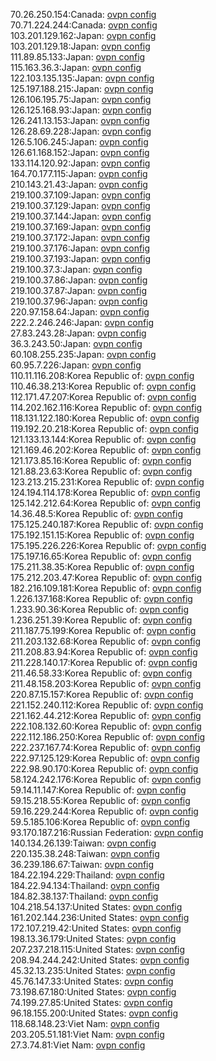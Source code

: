 70.26.250.154:Canada: [ovpn config](vpn/70_26_250_154.ovpn)  
70.71.224.244:Canada: [ovpn config](vpn/70_71_224_244.ovpn)  
103.201.129.162:Japan: [ovpn config](vpn/103_201_129_162.ovpn)  
103.201.129.18:Japan: [ovpn config](vpn/103_201_129_18.ovpn)  
111.89.85.133:Japan: [ovpn config](vpn/111_89_85_133.ovpn)  
115.163.36.3:Japan: [ovpn config](vpn/115_163_36_3.ovpn)  
122.103.135.135:Japan: [ovpn config](vpn/122_103_135_135.ovpn)  
125.197.188.215:Japan: [ovpn config](vpn/125_197_188_215.ovpn)  
126.106.195.75:Japan: [ovpn config](vpn/126_106_195_75.ovpn)  
126.125.168.93:Japan: [ovpn config](vpn/126_125_168_93.ovpn)  
126.241.13.153:Japan: [ovpn config](vpn/126_241_13_153.ovpn)  
126.28.69.228:Japan: [ovpn config](vpn/126_28_69_228.ovpn)  
126.5.106.245:Japan: [ovpn config](vpn/126_5_106_245.ovpn)  
126.61.168.152:Japan: [ovpn config](vpn/126_61_168_152.ovpn)  
133.114.120.92:Japan: [ovpn config](vpn/133_114_120_92.ovpn)  
164.70.177.115:Japan: [ovpn config](vpn/164_70_177_115.ovpn)  
210.143.21.43:Japan: [ovpn config](vpn/210_143_21_43.ovpn)  
219.100.37.109:Japan: [ovpn config](vpn/219_100_37_109.ovpn)  
219.100.37.129:Japan: [ovpn config](vpn/219_100_37_129.ovpn)  
219.100.37.144:Japan: [ovpn config](vpn/219_100_37_144.ovpn)  
219.100.37.169:Japan: [ovpn config](vpn/219_100_37_169.ovpn)  
219.100.37.172:Japan: [ovpn config](vpn/219_100_37_172.ovpn)  
219.100.37.176:Japan: [ovpn config](vpn/219_100_37_176.ovpn)  
219.100.37.193:Japan: [ovpn config](vpn/219_100_37_193.ovpn)  
219.100.37.3:Japan: [ovpn config](vpn/219_100_37_3.ovpn)  
219.100.37.86:Japan: [ovpn config](vpn/219_100_37_86.ovpn)  
219.100.37.87:Japan: [ovpn config](vpn/219_100_37_87.ovpn)  
219.100.37.96:Japan: [ovpn config](vpn/219_100_37_96.ovpn)  
220.97.158.64:Japan: [ovpn config](vpn/220_97_158_64.ovpn)  
222.2.246.246:Japan: [ovpn config](vpn/222_2_246_246.ovpn)  
27.83.243.28:Japan: [ovpn config](vpn/27_83_243_28.ovpn)  
36.3.243.50:Japan: [ovpn config](vpn/36_3_243_50.ovpn)  
60.108.255.235:Japan: [ovpn config](vpn/60_108_255_235.ovpn)  
60.95.7.226:Japan: [ovpn config](vpn/60_95_7_226.ovpn)  
110.11.116.208:Korea Republic of: [ovpn config](vpn/110_11_116_208.ovpn)  
110.46.38.213:Korea Republic of: [ovpn config](vpn/110_46_38_213.ovpn)  
112.171.47.207:Korea Republic of: [ovpn config](vpn/112_171_47_207.ovpn)  
114.202.162.116:Korea Republic of: [ovpn config](vpn/114_202_162_116.ovpn)  
118.131.122.180:Korea Republic of: [ovpn config](vpn/118_131_122_180.ovpn)  
119.192.20.218:Korea Republic of: [ovpn config](vpn/119_192_20_218.ovpn)  
121.133.13.144:Korea Republic of: [ovpn config](vpn/121_133_13_144.ovpn)  
121.169.46.202:Korea Republic of: [ovpn config](vpn/121_169_46_202.ovpn)  
121.173.85.16:Korea Republic of: [ovpn config](vpn/121_173_85_16.ovpn)  
121.88.23.63:Korea Republic of: [ovpn config](vpn/121_88_23_63.ovpn)  
123.213.215.231:Korea Republic of: [ovpn config](vpn/123_213_215_231.ovpn)  
124.194.114.178:Korea Republic of: [ovpn config](vpn/124_194_114_178.ovpn)  
125.142.212.64:Korea Republic of: [ovpn config](vpn/125_142_212_64.ovpn)  
14.36.48.5:Korea Republic of: [ovpn config](vpn/14_36_48_5.ovpn)  
175.125.240.187:Korea Republic of: [ovpn config](vpn/175_125_240_187.ovpn)  
175.192.151.15:Korea Republic of: [ovpn config](vpn/175_192_151_15.ovpn)  
175.195.226.226:Korea Republic of: [ovpn config](vpn/175_195_226_226.ovpn)  
175.197.16.65:Korea Republic of: [ovpn config](vpn/175_197_16_65.ovpn)  
175.211.38.35:Korea Republic of: [ovpn config](vpn/175_211_38_35.ovpn)  
175.212.203.47:Korea Republic of: [ovpn config](vpn/175_212_203_47.ovpn)  
182.216.109.181:Korea Republic of: [ovpn config](vpn/182_216_109_181.ovpn)  
1.226.137.168:Korea Republic of: [ovpn config](vpn/1_226_137_168.ovpn)  
1.233.90.36:Korea Republic of: [ovpn config](vpn/1_233_90_36.ovpn)  
1.236.251.39:Korea Republic of: [ovpn config](vpn/1_236_251_39.ovpn)  
211.187.75.199:Korea Republic of: [ovpn config](vpn/211_187_75_199.ovpn)  
211.203.132.68:Korea Republic of: [ovpn config](vpn/211_203_132_68.ovpn)  
211.208.83.94:Korea Republic of: [ovpn config](vpn/211_208_83_94.ovpn)  
211.228.140.17:Korea Republic of: [ovpn config](vpn/211_228_140_17.ovpn)  
211.46.58.33:Korea Republic of: [ovpn config](vpn/211_46_58_33.ovpn)  
211.48.158.203:Korea Republic of: [ovpn config](vpn/211_48_158_203.ovpn)  
220.87.15.157:Korea Republic of: [ovpn config](vpn/220_87_15_157.ovpn)  
221.152.240.112:Korea Republic of: [ovpn config](vpn/221_152_240_112.ovpn)  
221.162.44.212:Korea Republic of: [ovpn config](vpn/221_162_44_212.ovpn)  
222.108.132.60:Korea Republic of: [ovpn config](vpn/222_108_132_60.ovpn)  
222.112.186.250:Korea Republic of: [ovpn config](vpn/222_112_186_250.ovpn)  
222.237.167.74:Korea Republic of: [ovpn config](vpn/222_237_167_74.ovpn)  
222.97.125.129:Korea Republic of: [ovpn config](vpn/222_97_125_129.ovpn)  
222.98.90.170:Korea Republic of: [ovpn config](vpn/222_98_90_170.ovpn)  
58.124.242.176:Korea Republic of: [ovpn config](vpn/58_124_242_176.ovpn)  
59.14.11.147:Korea Republic of: [ovpn config](vpn/59_14_11_147.ovpn)  
59.15.218.55:Korea Republic of: [ovpn config](vpn/59_15_218_55.ovpn)  
59.16.229.244:Korea Republic of: [ovpn config](vpn/59_16_229_244.ovpn)  
59.5.185.106:Korea Republic of: [ovpn config](vpn/59_5_185_106.ovpn)  
93.170.187.216:Russian Federation: [ovpn config](vpn/93_170_187_216.ovpn)  
140.134.26.139:Taiwan: [ovpn config](vpn/140_134_26_139.ovpn)  
220.135.38.248:Taiwan: [ovpn config](vpn/220_135_38_248.ovpn)  
36.239.186.67:Taiwan: [ovpn config](vpn/36_239_186_67.ovpn)  
184.22.194.229:Thailand: [ovpn config](vpn/184_22_194_229.ovpn)  
184.22.94.134:Thailand: [ovpn config](vpn/184_22_94_134.ovpn)  
184.82.38.137:Thailand: [ovpn config](vpn/184_82_38_137.ovpn)  
104.218.54.137:United States: [ovpn config](vpn/104_218_54_137.ovpn)  
161.202.144.236:United States: [ovpn config](vpn/161_202_144_236.ovpn)  
172.107.219.42:United States: [ovpn config](vpn/172_107_219_42.ovpn)  
198.13.36.179:United States: [ovpn config](vpn/198_13_36_179.ovpn)  
207.237.218.115:United States: [ovpn config](vpn/207_237_218_115.ovpn)  
208.94.244.242:United States: [ovpn config](vpn/208_94_244_242.ovpn)  
45.32.13.235:United States: [ovpn config](vpn/45_32_13_235.ovpn)  
45.76.147.33:United States: [ovpn config](vpn/45_76_147_33.ovpn)  
73.198.67.180:United States: [ovpn config](vpn/73_198_67_180.ovpn)  
74.199.27.85:United States: [ovpn config](vpn/74_199_27_85.ovpn)  
96.18.155.200:United States: [ovpn config](vpn/96_18_155_200.ovpn)  
118.68.148.23:Viet Nam: [ovpn config](vpn/118_68_148_23.ovpn)  
203.205.51.181:Viet Nam: [ovpn config](vpn/203_205_51_181.ovpn)  
27.3.74.81:Viet Nam: [ovpn config](vpn/27_3_74_81.ovpn)  
